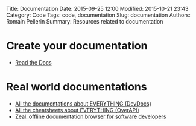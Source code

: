 Title: Documentation
Date: 2015-09-25 12:00
Modified: 2015-10-21 23:43
Category: Code
Tags: code, documentation
Slug: documentation
Authors: Romain Pellerin
Summary: Resources related to documentation

# Create your documentation

- [Read the Docs](https://readthedocs.org/)

# Real world documentations

- [All the documentations about EVERYTHING (DevDocs)](http://devdocs.io/express/)
- [All the cheatsheets about EVERYTHING (OverAPI)](http://overapi.com/)
- [Zeal: offline documentation browser for software developers](https://zealdocs.org/)
